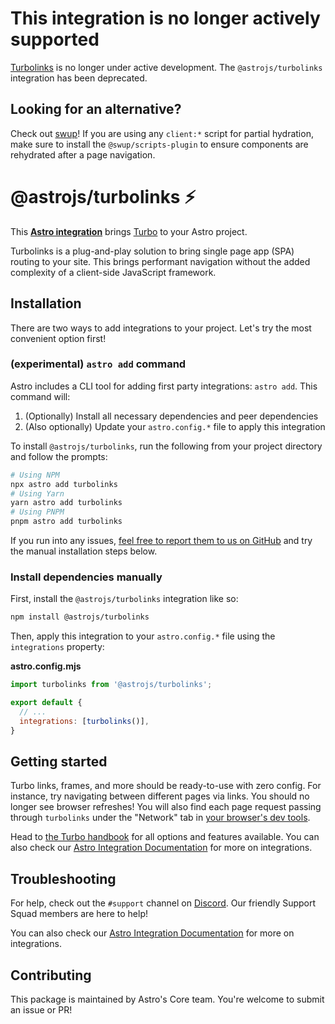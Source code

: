 # This integration is no longer actively supported

[Turbolinks](https://github.com/turbolinks/turbolinks) is no longer under active development. The `@astrojs/turbolinks` integration has been deprecated.

## Looking for an alternative?

Check out [swup](https://swup.js.org/)! If you are using any `client:*` script for partial hydration, make sure to install the `@swup/scripts-plugin` to ensure components are rehydrated after a page navigation.

# @astrojs/turbolinks ⚡️

This **[Astro integration][astro-integration]** brings [Turbo](https://github.com/hotwired/turbo) to your Astro project.

Turbolinks is a plug-and-play solution to bring single page app (SPA) routing to your site. This brings performant navigation without the added complexity of a client-side JavaScript framework.

## Installation

There are two ways to add integrations to your project. Let's try the most convenient option first!

### (experimental) `astro add` command

Astro includes a CLI tool for adding first party integrations: `astro add`. This command will:
1. (Optionally) Install all necessary dependencies and peer dependencies
2. (Also optionally) Update your `astro.config.*` file to apply this integration

To install `@astrojs/turbolinks`, run the following from your project directory and follow the prompts:

```sh
# Using NPM
npx astro add turbolinks
# Using Yarn
yarn astro add turbolinks
# Using PNPM
pnpm astro add turbolinks
```

If you run into any issues, [feel free to report them to us on GitHub](https://github.com/withastro/astro/issues) and try the manual installation steps below.

### Install dependencies manually

First, install the `@astrojs/turbolinks` integration like so:

```sh
npm install @astrojs/turbolinks
```

Then, apply this integration to your `astro.config.*` file using the `integrations` property:

__astro.config.mjs__

```js
import turbolinks from '@astrojs/turbolinks';

export default {
  // ...
  integrations: [turbolinks()],
}
```

## Getting started

Turbo links, frames, and more should be ready-to-use with zero config. For instance, try navigating between different pages via links. You should no longer see browser refreshes! You will also find each page request passing through `turbolinks` under the "Network" tab in [your browser's dev tools](https://developer.chrome.com/docs/devtools/).

Head to [the Turbo handbook](https://turbo.hotwired.dev/handbook/introduction) for all options and features available. You can also check our [Astro Integration Documentation][astro-integration] for more on integrations.

## Troubleshooting

For help, check out the `#support` channel on [Discord](https://astro.build/chat). Our friendly Support Squad members are here to help!

You can also check our [Astro Integration Documentation][astro-integration] for more on integrations.

## Contributing

This package is maintained by Astro's Core team. You're welcome to submit an issue or PR!

[astro-integration]: https://docs.astro.build/en/guides/integrations-guide/
[astro-ui-frameworks]: https://docs.astro.build/en/core-concepts/framework-components/#using-framework-components
